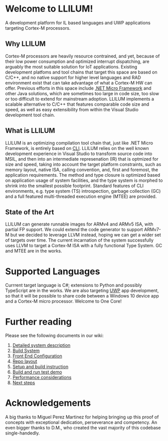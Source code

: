 Welcome to LLILUM!
================== 

A development platform for IL based languages and UWP applications targeting Cortex-M processors.

## Why LLILUM 
Cortex-M processors are heavily resource contrained, and yet, because of their low power consumption and optimized interrupt dispatching, are arguably the most suitable solution for IoT applications.
Existing development platfoms and tool chains that target this space are based on C/C++, and no native support for higher level languages and RAD environment exist that can take advantage of what a Cortex-M HW can offer. 
Previous efforts in this space include [.NET Micro Framework](https://github.com/NETMF/netmf-interpreter) and other Java solutions, which are sometimes too large in code size, too slow or too difficult to extend for mainstream adoption. 
LLILUM implements a scalable alternative to C/C++ that features comparable code size and speed, as well as easy extensibility from within the Visual Studio development tool chain. 

## What is LLILUM 
LLILUM is an optimizing compilation tool chain that, just like .NET Micro Framework, is entirely based on [CLI](http://www.ecma-international.org/publications/standards/Ecma-335.htm). 
LLILUM relies on the well known development experience in Visual Studio to transform source code into MSIL, and then into an intermediate represenation (IR) that is optmized for size and speed, taking into account the target platform constraints, such as memory layout, native ISA, calling convention, and, first and foremost, the application requirements. The method and type closure is optimized based on application usage of system facilities, and the type system is morphed to shrink into the smallest possible footprint. 
Standard features of CLI environments, e.g. type system (TS) introspection, garbage collection (GC) and a full featured multi-threaded execution engine (MTEE) are provided. 

## State of the Art 
LLILUM can generate runnable images for ARMv4 and ARMv5 ISA, with partial FP support. We could extend the code generator to support ARMv7-M but we decided to leverage LLVM instead, hoping we can get a wider set of targets over time. The current incarnation of the system successfully uses LLVM to target a Cortex-M ISA with a fully functional Type System. GC and MTEE are in the works. 

# Supported Languages 
Currrent target language is C#; extensions to Python and possibly TypeScript are in the works. We are also targeting [UWP](https://msdn.microsoft.com/en-us/library/dn894631.aspx) app development, so that it will be possible to share code between a Windows 10 device app and a Cortex-M micro processor. Welcome to One Core!

# Further reading
Please see the following documents in our wiki:

1. [Detailed system description](https://github.com/NETMF/llilum-pr/wiki/system) 
  1. [Build System](https://github.com/NETMF/llilum-pr/wiki/system.build)
  2. [Front End Configuration](https://github.com/NETMF/llilum-pr/wiki/system.frontend)
2. [Repo layout](https://github.com/NETMF/llilum-pr/wiki/docs/resources/repo) 
3. [Setup and build instruction](https://github.com/NETMF/llilum-pr/wiki/setup)
4. [Build and run test demo](https://github.com/NETMF/llilum-pr/wiki/demo)
5. [Performance considerations](https://github.com/NETMF/llilum-pr/wiki/perf)
6. [Next steps](https://github.com/NETMF/llilum-pr/wiki/schedule) 


# Acknowledgements
A big thanks to Miguel Perez Martinez for helping bringing up this proof of concepts with exceptional dedication, perseverance and competency. An even bigger thanks to D.M., who created the vast majority of this codebase single-handedly. 
